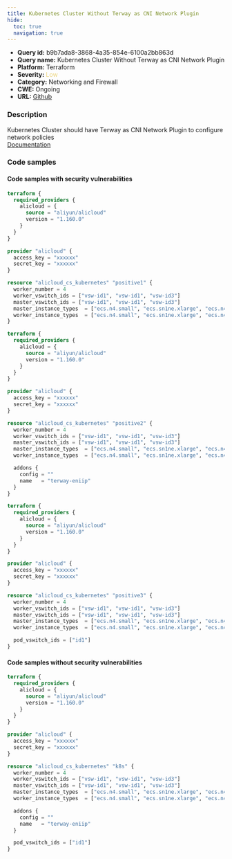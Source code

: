 ```yaml
---
title: Kubernetes Cluster Without Terway as CNI Network Plugin
hide:
  toc: true
  navigation: true
---
```


-   **Query id:** b9b7ada8-3868-4a35-854e-6100a2bb863d
-   **Query name:** Kubernetes Cluster Without Terway as CNI Network Plugin
-   **Platform:** Terraform
-   **Severity:** <span style="color:#edd57e">Low</span>
-   **Category:** Networking and Firewall
-   **CWE:** Ongoing
-   **URL:** [Github](https://github.com/DataDog/kics/tree/master/assets/queries/terraform/alicloud/kubernetes_cluster_without_terway_as_cni_network_plugin)

### Description
Kubernetes Cluster should have Terway as CNI Network Plugin to configure network policies<br>
[Documentation](https://registry.terraform.io/providers/aliyun/alicloud/latest/docs/resources/cs_kubernetes#cluster_network_type)

### Code samples
#### Code samples with security vulnerabilities
```tf title="Positive test num. 1 - tf file" hl_lines="15"
terraform {
  required_providers {
    alicloud = {
      source = "aliyun/alicloud"
      version = "1.160.0"
    }
  }
}

provider "alicloud" {
  access_key = "xxxxxx"
  secret_key = "xxxxxx"
}

resource "alicloud_cs_kubernetes" "positive1" {
  worker_number = 4
  worker_vswitch_ids = ["vsw-id1", "vsw-id1", "vsw-id3"]
  master_vswitch_ids = ["vsw-id1", "vsw-id1", "vsw-id3"]
  master_instance_types  = ["ecs.n4.small", "ecs.sn1ne.xlarge", "ecs.n4.xlarge"]
  worker_instance_types  = ["ecs.n4.small", "ecs.sn1ne.xlarge", "ecs.n4.xlarge"]
}

```
```tf title="Positive test num. 2 - tf file" hl_lines="15"
terraform {
  required_providers {
    alicloud = {
      source = "aliyun/alicloud"
      version = "1.160.0"
    }
  }
}

provider "alicloud" {
  access_key = "xxxxxx"
  secret_key = "xxxxxx"
}

resource "alicloud_cs_kubernetes" "positive2" {
  worker_number = 4
  worker_vswitch_ids = ["vsw-id1", "vsw-id1", "vsw-id3"]
  master_vswitch_ids = ["vsw-id1", "vsw-id1", "vsw-id3"]
  master_instance_types  = ["ecs.n4.small", "ecs.sn1ne.xlarge", "ecs.n4.xlarge"]
  worker_instance_types  = ["ecs.n4.small", "ecs.sn1ne.xlarge", "ecs.n4.xlarge"]

  addons {
    config = ""
    name   = "terway-eniip"
  }
}

```
```tf title="Positive test num. 3 - tf file" hl_lines="15"
terraform {
  required_providers {
    alicloud = {
      source = "aliyun/alicloud"
      version = "1.160.0"
    }
  }
}

provider "alicloud" {
  access_key = "xxxxxx"
  secret_key = "xxxxxx"
}

resource "alicloud_cs_kubernetes" "positive3" {
  worker_number = 4
  worker_vswitch_ids = ["vsw-id1", "vsw-id1", "vsw-id3"]
  master_vswitch_ids = ["vsw-id1", "vsw-id1", "vsw-id3"]
  master_instance_types  = ["ecs.n4.small", "ecs.sn1ne.xlarge", "ecs.n4.xlarge"]
  worker_instance_types  = ["ecs.n4.small", "ecs.sn1ne.xlarge", "ecs.n4.xlarge"]

  pod_vswitch_ids = ["id1"]
}

```


#### Code samples without security vulnerabilities
```tf title="Negative test num. 1 - tf file"
terraform {
  required_providers {
    alicloud = {
      source = "aliyun/alicloud"
      version = "1.160.0"
    }
  }
}

provider "alicloud" {
  access_key = "xxxxxx"
  secret_key = "xxxxxx"
}

resource "alicloud_cs_kubernetes" "k8s" {
  worker_number = 4
  worker_vswitch_ids = ["vsw-id1", "vsw-id1", "vsw-id3"]
  master_vswitch_ids = ["vsw-id1", "vsw-id1", "vsw-id3"]
  master_instance_types  = ["ecs.n4.small", "ecs.sn1ne.xlarge", "ecs.n4.xlarge"]
  worker_instance_types  = ["ecs.n4.small", "ecs.sn1ne.xlarge", "ecs.n4.xlarge"]

  addons {
    config = ""
    name   = "terway-eniip"
  }

  pod_vswitch_ids = ["id1"]
}

```
